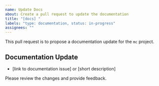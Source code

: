 ```yaml
---
name: Update Docs
about: Create a pull request to update the documentation
title: "[docs] "
labels: "type: documentation, status: in-progress"
assignees: ""
---
```


This pull request is to propose a documentation update for the `mc` project.

## Documentation Update

- [link to documentation issue] or [short description]

Please review the changes and provide feedback.
